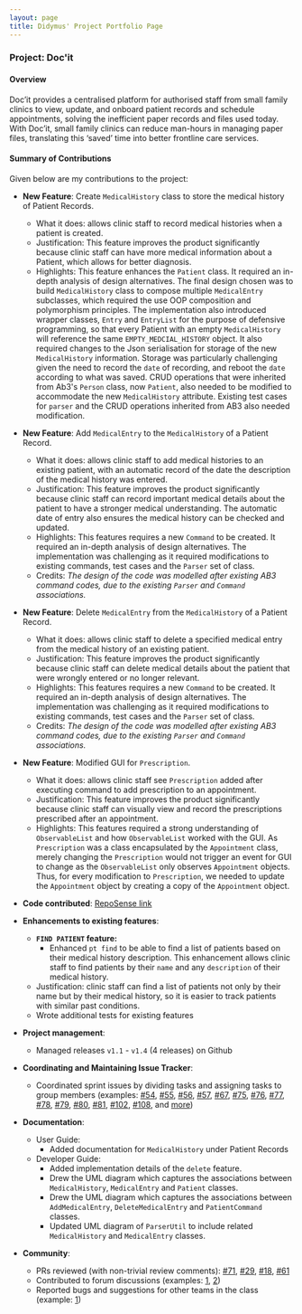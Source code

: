 ```yaml
---
layout: page
title: Didymus' Project Portfolio Page
---
```


### Project: Doc'it

#### Overview
Doc’it provides a centralised platform for authorised staff from small family clinics to view, update, and onboard
patient records and schedule appointments, solving the inefficient paper records and files used today. With Doc’it, small family clinics can
reduce man-hours in managing paper files, translating this ‘saved’ time into better frontline care services.

#### Summary of Contributions
Given below are my contributions to the project:

- **New Feature**: Create `MedicalHistory` class to store the medical history of Patient Records.
  * What it does: allows clinic staff to record medical histories when a patient is created.
  * Justification: This feature improves the product significantly because clinic staff can have more medical information about a Patient, which allows for better diagnosis.
  * Highlights: This feature enhances the `Patient` class. It required an in-depth analysis of design alternatives. The final design chosen was to build `MedicalHistory` class to compose multiple `MedicalEntry` subclasses, which required the use OOP composition and polymorphism principles. The implementation also introduced wrapper classes, `Entry` and `EntryList` for the purpose of defensive programming, so that every Patient with an empty `MedicalHistory` will reference the same `EMPTY_MEDCIAL_HISTORY` object. It also required changes to the Json serialisation for storage of the new `MedicalHistory` information. Storage was particularly challenging given the need to record the `date` of recording, and reboot the `date` according to what was saved. CRUD operations that were inherited from Ab3's `Person` class, now `Patient`, also needed to be modified to accommodate the new `MedicalHistory` attribute. Existing test cases for `parser` and the CRUD operations inherited from AB3 also needed modification.


- **New Feature**: Add `MedicalEntry` to the `MedicalHistory` of a Patient Record.
  * What it does: allows clinic staff to add medical histories to an existing patient, with an automatic record of the date the description of the medical history was entered.
  * Justification: This feature improves the product significantly because clinic staff can record important medical details about the patient to have a stronger medical understanding. The automatic date of entry also ensures the medical history can be checked and updated.
  * Highlights: This features requires a new `Command` to be created. It required an in-depth analysis of design alternatives. The implementation was challenging as it required modifications to existing commands, test cases and the `Parser` set of class.
  * Credits: *The design of the code was modelled after existing AB3 command codes, due to the existing `Parser` and `Command` associations.*


- **New Feature**: Delete `MedicalEntry` from the `MedicalHistory` of a Patient Record.
  * What it does: allows clinic staff to delete a specified medical entry from the medical history of an existing patient.
  * Justification: This feature improves the product significantly because clinic staff can delete medical details about the patient that were wrongly entered or no longer relevant.
  * Highlights: This features requires a new `Command` to be created. It required an in-depth analysis of design alternatives. The implementation was challenging as it required modifications to existing commands, test cases and the `Parser` set of class.
  * Credits: *The design of the code was modelled after existing AB3 command codes, due to the existing `Parser` and `Command` associations.*


- **New Feature**: Modified GUI for `Prescription`.
  * What it does: allows clinic staff see `Prescription` added after executing command to add prescription to an appointment.
  * Justification: This feature improves the product significantly because clinic staff can visually view and record the prescriptions prescribed after an appointment.
  * Highlights: This features required a strong understanding of `ObservableList` and how `ObservableList` worked with the GUI. As `Prescription` was a class encapsulated by the `Appointment` class, merely changing the `Prescription` would not trigger an event for GUI to change as the `ObservableList` only observes `Appointment` objects. Thus, for every modification to `Prescription`, we needed to update the `Appointment` object by creating a copy of the `Appointment` object.


- **Code contributed**: [RepoSense link](https://nus-cs2103-ay2122s1.github.io/tp-dashboard/?search=&sort=groupTitle&sortWithin=title&since=2021-09-17&timeframe=commit&mergegroup=&groupSelect=groupByRepos&breakdown=false&tabOpen=true&tabType=authorship&tabAuthor=didymental&tabRepo=AY2122S1-CS2103-W14-1%2Ftp%5Bmaster%5D&authorshipIsMergeGroup=false&authorshipFileTypes=docs~functional-code~test-code~other&authorshipIsBinaryFileTypeChecked=false)


- **Enhancements to existing features**:
  * **`FIND PATIENT` feature:**
    * Enhanced `pt find` to be able to find a list of patients based on their medical history description. This enhancement allows clinic staff to find patients by their `name` and any `description` of their medical history.
  * Justification: clinic staff can find a list of patients not only by their name but by their medical history, so it is easier to track patients with similar past conditions.
  * Wrote additional tests for existing features


- **Project management**:
  * Managed releases `v1.1` - `v1.4` (4 releases) on Github


- **Coordinating and Maintaining Issue Tracker**:
  * Coordinated sprint issues by dividing tasks and assigning tasks to group members (examples: [\#54](https://github.com/AY2122S1-CS2103-W14-1/tp/issues/54), [\#55](https://github.com/AY2122S1-CS2103-W14-1/tp/issues/55), [\#56](https://github.com/AY2122S1-CS2103-W14-1/tp/issues/56), [\#57](https://github.com/AY2122S1-CS2103-W14-1/tp/issues/57), [\#67](https://github.com/AY2122S1-CS2103-W14-1/tp/issues/67), [\#75](https://github.com/AY2122S1-CS2103-W14-1/tp/issues/75), [\#76](https://github.com/AY2122S1-CS2103-W14-1/tp/issues/76), [\#77](https://github.com/AY2122S1-CS2103-W14-1/tp/issues/77), [\#78](https://github.com/AY2122S1-CS2103-W14-1/tp/issues/78), [\#79](https://github.com/AY2122S1-CS2103-W14-1/tp/issues/79), [\#80](https://github.com/AY2122S1-CS2103-W14-1/tp/issues/80), [\#81](https://github.com/AY2122S1-CS2103-W14-1/tp/issues/81), [\#102](https://github.com/AY2122S1-CS2103-W14-1/tp/issues/102), [\#108](https://github.com/AY2122S1-CS2103-W14-1/tp/issues/108), and [more](https://github.com/AY2122S1-CS2103-W14-1/tp/issues?q=is%3Aissue+author%3Adidymental+is%3Aclosed))


- **Documentation**:
  * User Guide:
    * Added documentation for `MedicalHistory` under Patient Records
  * Developer Guide:
    * Added implementation details of the `delete` feature.
    * Drew the UML diagram which captures the associations between `MedicalHistory`, `MedicalEntry` and `Patient` classes.
    * Drew the UML diagram which captures the associations between `AddMedicalEntry`, `DeleteMedicalEntry` and `PatientCommand` classes.
    * Updated UML diagram of `ParserUtil` to include related `MedicalHistory` and `MedicalEntry` classes.


- **Community**:
  * PRs reviewed (with non-trivial review comments): [\#71](https://github.com/AY2122S1-CS2103-W14-1/tp/pull/71), [\#29](https://github.com/AY2122S1-CS2103-W14-1/tp/pull/29), [\#18](https://github.com/AY2122S1-CS2103-W14-1/tp/pull/18), [\#61](https://github.com/AY2122S1-CS2103-W14-1/tp/pull/61)
  * Contributed to forum discussions (examples: [1](https://github.com/nus-cs2103-AY2122S1/forum/issues/237), [2](https://github.com/nus-cs2103-AY2122S1/forum/issues/306))
  * Reported bugs and suggestions for other teams in the class (example: [1](https://github.com/didymental/ped))
